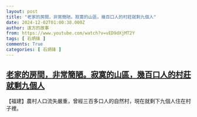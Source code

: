 ```yaml
---
layout: post
title: "老家的房間，非常簡陋。寂寞的山區，幾百口人的村莊就剩九個人"
date: 2024-12-02T01:00:38.000Z
author: 遠方的故事
from: https://www.youtube.com/watch?v=vED9dXjMT2Y
tags: [ 石炳锋 ]
comments: True
categories: [ 石炳锋 ]
---
```

<!--1733101238000-->
[老家的房間，非常簡陋。寂寞的山區，幾百口人的村莊就剩九個人](https://www.youtube.com/watch?v=vED9dXjMT2Y)
------

<div>
【福建】農村人口流失嚴重，曾經三百多口人的自然村，現在就剩下九個人住在村子裡。
</div>
